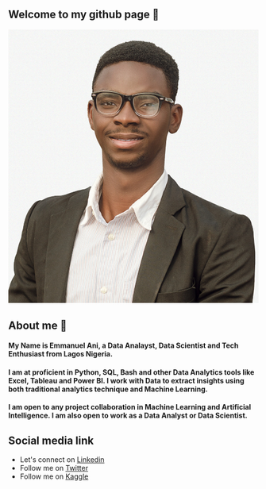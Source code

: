 ## Welcome to my github page 🙂

![Emmanuel Ani](IMG_5672.JPG)

## About me 🙂

#### My Name is Emmanuel Ani, a Data Analayst, Data Scientist and Tech Enthusiast from Lagos Nigeria. 

#### I am at proficient in Python, SQL, Bash and other Data Analytics tools like Excel, Tableau and Power BI. I work with Data to extract insights using both traditional analytics technique and Machine Learning.

#### I am open to any project collaboration in Machine Learning and Artificial Intelligence. I am also open to work as a Data Analyst or Data Scientist.

## Social media link
* Let's connect on [Linkedin](https://www.linkedin.com/in/emmanuel-ani-b2b680202)
* Follow me on [Twitter](https://twitter.com/emmanuelani_)
* Follow me on [Kaggle](https://www.kaggle.com/emmanuelani)
